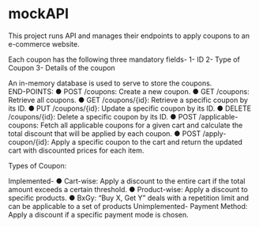 # mockAPI

This project runs API and manages their endpoints to apply coupons to an e-commerce website.

Each coupon has the following three mandatory fields-
  1- ID
  2- Type of Coupon
  3- Details of the coupon

An in-memory database is used to serve to store the coupons.  
END-POINTS:
● POST /coupons: Create a new coupon.
● GET /coupons: Retrieve all coupons.
● GET /coupons/{id}: Retrieve a specific coupon by its ID.
● PUT /coupons/{id}: Update a specific coupon by its ID.
● DELETE /coupons/{id}: Delete a specific coupon by its ID.
● POST /applicable-coupons: Fetch all applicable coupons for a given cart and
calculate the total discount that will be applied by each coupon.
● POST /apply-coupon/{id}: Apply a specific coupon to the cart and return the
updated cart with discounted prices for each item.

Types of Coupon:

  Implemented-
      ● Cart-wise: Apply a discount to the entire cart if the total amount exceeds a
      certain threshold.
      ● Product-wise: Apply a discount to specific products.
      ● BxGy: “Buy X, Get Y” deals with a repetition limit and can be applicable to a set
      of products
  Unimplemented-
      Payment Method: Apply a discount if a specific payment mode is chosen.



